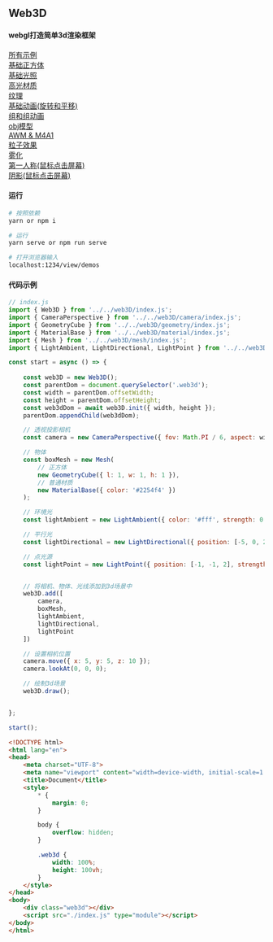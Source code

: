 ## Web3D

#### webgl打造简单3d渲染框架

[所有示例](http://139.9.192.234:1234/views/demos)<br>
[基础正方体](http://139.9.192.234:1234/views/demos/cube)<br>
[基础光照](http://139.9.192.234:1234/views/demos/light)<br>
[高光材质](http://139.9.192.234:1234/views/demos/phone)<br>
[纹理](http://139.9.192.234:1234/views/demos/texture)<br>
[基础动画(旋转和平移)](http://139.9.192.234:1234/views/demos/animated)<br>
[组和组动画](http://139.9.192.234:1234/views/demos/group)<br>
[obj模型](http://139.9.192.234:1234/views/demos/obj)<br>
[AWM & M4A1](http://139.9.192.234:1234/views/demos/gun)<br>
[粒子效果](http://139.9.192.234:1234/views/demos/point)<br>
[雾化](http://139.9.192.234:1234/views/demos/fog/)<br>
[第一人称(鼠标点击屏幕)](http://139.9.192.234:1234/views/demos/view)<br>
[阴影(鼠标点击屏幕)](http://139.9.192.234:1234/views/demos/shadow/)<br>

#### 运行
```bash
# 按照依赖
yarn or npm i

# 运行
yarn serve or npm run serve

# 打开浏览器输入
localhost:1234/view/demos

```

#### 代码示例
```javascript
// index.js
import { Web3D } from '../../web3D/index.js';
import { CameraPerspective } from '../../web3D/camera/index.js';
import { GeometryCube } from '../../web3D/geometry/index.js';
import { MaterialBase } from '../../web3D/material/index.js';
import { Mesh } from '../../web3D/mesh/index.js';
import { LightAmbient, LightDirectional, LightPoint } from '../../web3D/light/index.js';

const start = async () => {
    
    const web3D = new Web3D();
    const parentDom = document.querySelector('.web3d');
    const width = parentDom.offsetWidth;
    const height = parentDom.offsetHeight;
    const web3dDom = await web3D.init({ width, height });
    parentDom.appendChild(web3dDom);

    // 透视投影相机
    const camera = new CameraPerspective({ fov: Math.PI / 6, aspect: width / height });

    // 物体
    const boxMesh = new Mesh(
        // 正方体
        new GeometryCube({ l: 1, w: 1, h: 1 }),
        // 普通材质
        new MaterialBase({ color: '#2254f4' })
    );

    // 环境光
    const lightAmbient = new LightAmbient({ color: '#fff', strength: 0.3 });

    // 平行光
    const lightDirectional = new LightDirectional({ position: [-5, 0, 2], strength: 0.5 });

    // 点光源
    const lightPoint = new LightPoint({ position: [-1, -1, 2], strength: 1.0 });


    // 将相机、物体、光线添加到3d场景中
    web3D.add([
        camera,
        boxMesh,
        lightAmbient,
        lightDirectional,
        lightPoint
    ])

    // 设置相机位置
    camera.move({ x: 5, y: 5, z: 10 });
    camera.lookAt(0, 0, 0);

    // 绘制3d场景
    web3D.draw();


};

start();

```

```html
<!DOCTYPE html>
<html lang="en">
<head>
    <meta charset="UTF-8">
    <meta name="viewport" content="width=device-width, initial-scale=1.0">
    <title>Document</title>
    <style>
        * {
            margin: 0; 
        }

        body {
            overflow: hidden;
        }

        .web3d {
            width: 100%;
            height: 100vh;
        }
    </style>
</head>
<body>
    <div class="web3d"></div>
    <script src="./index.js" type="module"></script>
</body>
</html>
```